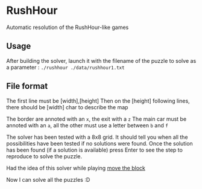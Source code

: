 # RushHour

Automatic resolution of the RushHour-like games

## Usage
After building the solver, launch it with the filename of the puzzle to solve as a parameter :
``
./rushhour ./data/rushhour1.txt
``

## File format
The first line must be \[width\],\[height\]
Then on the \[height\] following lines, there should be \[width\] char to describe the map


The border are annoted with an `x`, the exit with a `z`
The main car must be annoted with an `a`, all the other must use a letter between `b` and `f`

The solver has been tested with a 8x8 grid.
It should tell you when all the possibilities have been tested if no solutions were found.
Once the solution has been found (if a solution is available) press Enter to see the step to reproduce to solve the puzzle.

Had the idea of this solver while playing [move the block](https://play.google.com/store/apps/details?id=com.bitmango.go.unblockcasual)

Now I can solve all the puzzles :D
